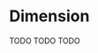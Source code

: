 # Dimension

[//]: # (TODO)
<web-summary>TODO</web-summary>
<card-summary>TODO</card-summary>
<link-summary>TODO</link-summary>